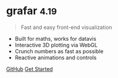 # grafar <small>4.19</small>

> Fast and easy front-end visualization

- Built for maths, works for datavis
- Interactive 3D plotting via WebGL
- Crunch numbers as fast as possible
- Reactive animations and controls

[GitHub](https://github.com/thoughtspile/grafar/)
[Get Started](README.md)